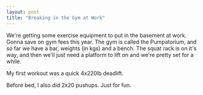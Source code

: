 ```yaml
---
layout: post
title: "Breaking in the Gym at Work"
---
```


We're getting some exercise equipment to put in the basement at work. Gonna save on gym fees this year. The gym is called the Pumpatorium, and so far we have a bar, weights (in kgs) and a bench. The squat rack is on it's way, and then we'll just need a platform to lift on and we're pretty set for a while.

My first workout was a quick 4x220lb deadlift.

Before bed, I also did 2x20 pushups. Just for fun.
